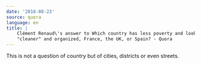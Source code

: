 ```yaml
---
date: '2018-08-23'
source: quora
language: en
title: |
    Clément Renaud\'s answer to Which country has less poverty and looks
    "cleaner" and organized, France, the UK, or Spain? - Quora
---
```


This is not a question of country but of cities, districts or even
streets.
